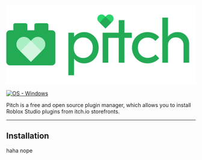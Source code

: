 ![Pitch logo](./gh-assets/Logo-Wordmark.svg)

[![OS - Windows](https://img.shields.io/badge/OS-Windows-blue?logo=windows&logoColor=white)](https://www.microsoft.com/ "Go to Microsoft homepage")

Pitch is a free and open source plugin manager, which allows you to install Roblox Studio plugins from itch.io storefronts.

-----

## Installation

haha nope

